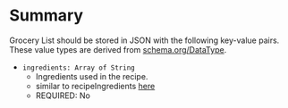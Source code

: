# Summary

Grocery List should be stored in JSON with the following key-value pairs. These value types are derived from
[schema.org/DataType](https://schema.org/DataType).
- `ingredients: Array of String`
    - Ingredients used in the recipe.
    - similar to recipeIngredients [here](https://schema.org/recipeIngredient)
    - REQUIRED: No
